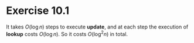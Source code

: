 # Exercise 10.1

It takes $O(\log n)$ steps to execute **update**,
and at each step the execution of **lookup** costs $O(\log n)$.
So it costs $O(\log^{2} n)$ in total.
